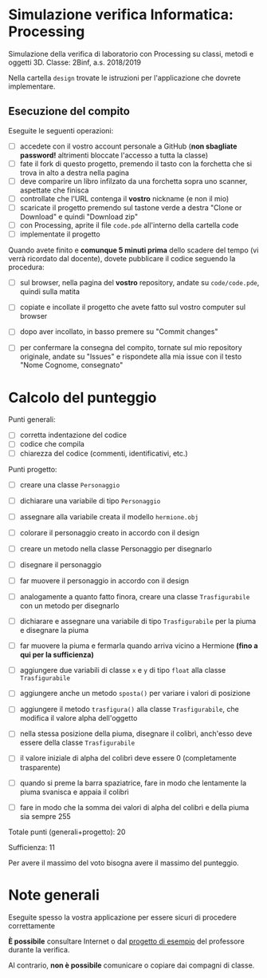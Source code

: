 # Simulazione verifica Informatica: Processing
Simulazione della verifica di laboratorio con Processing su classi, metodi e oggetti 3D.
Classe: 2Binf, a.s. 2018/2019

Nella cartella `design` trovate le istruzioni per l'applicazione che dovrete implementare.

## Esecuzione del compito
Eseguite le seguenti operazioni:

- [ ] accedete con il vostro account personale a GitHub (**non sbagliate password!** altrimenti bloccate l'accesso a tutta la classe)
- [ ] fate il fork di questo progetto, premendo il tasto con la forchetta che si trova in alto a destra nella pagina
- [ ] deve comparire un libro infilzato da una forchetta sopra uno scanner, aspettate che finisca
- [ ] controllate che l'URL contenga il **vostro** nickname (e non il mio)
- [ ] scaricate il progetto premendo sul tastone verde a destra "Clone or Download" e quindi "Download zip"
- [ ] con Processing, aprite il file `code.pde` all'interno della cartella code
- [ ] implementate il progetto

Quando avete finito e **comunque 5 minuti prima** dello scadere del tempo (vi verrà ricordato dal docente), dovete pubblicare il codice seguendo la procedura:
- [ ] sul browser, nella pagina del **vostro** repository, andate su `code/code.pde`, quindi sulla matita
- [ ] copiate e incollate il progetto che avete fatto sul vostro computer sul browser
- [ ] dopo aver incollato, in basso premere su "Commit changes"
- [ ] per confermare la consegna del compito, tornate sul mio repository originale, andate su "Issues" e rispondete alla mia issue con il testo "Nome Cognome, consegnato"


# Calcolo del punteggio
Punti generali:
- [ ] corretta indentazione del codice
- [ ] codice che compila
- [ ] chiarezza del codice (commenti, identificativi, etc.)

Punti progetto:
- [ ] creare una classe `Personaggio`
- [ ] dichiarare una variabile di tipo `Personaggio`
- [ ] assegnare alla variabile creata il modello `hermione.obj`
- [ ] colorare il personaggio creato in accordo con il design
- [ ] creare un metodo nella classe Personaggio per disegnarlo
- [ ] disegnare il personaggio
- [ ] far muovere il personaggio in accordo con il design
- [ ] analogamente a quanto fatto finora, creare una classe `Trasfigurabile` con un metodo per disegnarlo
- [ ] dichiarare e assegnare una variabile di tipo `Trasfigurabile` per la piuma e disegnare la piuma
- [ ] far muovere la piuma e fermarla quando arriva vicino a Hermione __(fino a qui per la sufficienza)__

- [ ] aggiungere due variabili di classe `x` e `y` di tipo `float` alla classe `Trasfigurabile`
- [ ] aggiungere anche un metodo `sposta()` per variare i valori di posizione
- [ ] aggiungere il metodo `trasfigura()` alla classe `Trasfigurabile`, che modifica il valore alpha dell'oggetto
- [ ] nella stessa posizione della piuma, disegnare il colibrì, anch'esso deve essere della classe `Trasfigurabile`
- [ ] il valore iniziale di alpha del colibrì deve essere 0 (completamente trasparente)
- [ ] quando si preme la barra spaziatrice, fare in modo che lentamente la piuma svanisca e appaia il colibrì
- [ ] fare in modo che la somma dei valori di alpha del colibrì e della piuma sia sempre 255

Totale punti (generali+progetto): 20

Sufficienza: 11

Per avere il massimo del voto bisogna avere il massimo del punteggio.


# Note generali
Eseguite spesso la vostra applicazione per essere sicuri di procedere correttamente

**È possibile** consultare Internet o dal [progetto di esempio](https://github.com/marconicivitavecchia-story/cappuccetto-rosso) del professore durante la verifica.

Al contrario, **non è possibile** comunicare o copiare dai compagni di classe.
